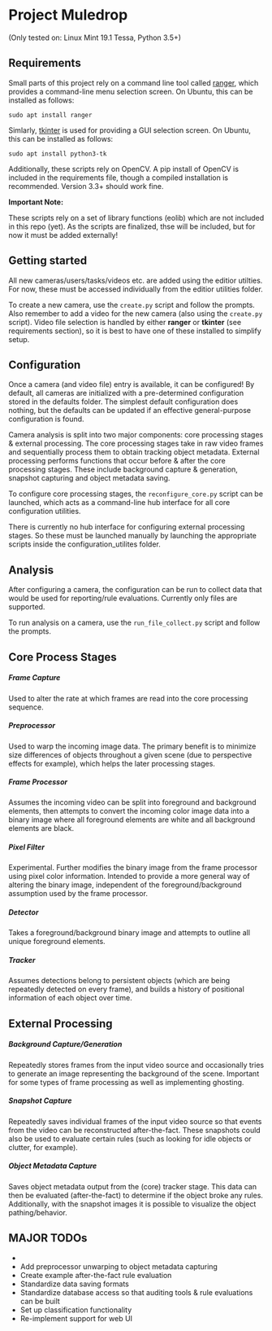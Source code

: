 # Project Muledrop

(Only tested on: Linux Mint 19.1 Tessa, Python 3.5+)

## Requirements

Small parts of this project rely on a command line tool called [ranger](https://github.com/ranger/ranger), which provides a command-line menu selection screen. On Ubuntu, this can be installed as follows:

`sudo apt install ranger`

Simlarly, [tkinter](https://wiki.python.org/moin/TkInter) is used for providing a GUI selection screen. On Ubuntu, this can be installed as follows:

`sudo apt install python3-tk`

Additionally, these scripts rely on OpenCV. A pip install of OpenCV is included in the requirements file, though a compiled installation is recommended. Version 3.3+ should work fine.

**Important Note:**

These scripts rely on a set of library functions (eolib) which are not included in this repo (yet). As the scripts are finalized, thse will be included, but for now it must be added externally!

## Getting started

All new cameras/users/tasks/videos etc. are added using the editior utilties. For now, these must be accessed individually from the editior utilities folder.

To create a new camera, use the `create.py` script and follow the prompts. Also remember to add a video for the new camera (also using the `create.py` script). Video file selection is handled by either **ranger** or **tkinter** (see requirements section), so it is best to have one of these installed to simplify setup.

## Configuration

Once a camera (and video file) entry is available, it can be configured! By default, all cameras are initialized with a pre-determined configuration stored in the defaults folder. The simplest default configuration does nothing, but the defaults can be updated if an effective general-purpose configuration is found.

Camera analysis is split into two major components: core processing stages & external processing. The core processing stages take in raw video frames and sequentially process them to obtain tracking object metadata. External processing performs functions that occur before & after the core processing stages. These include background capture & generation, snapshot capturing and object metadata saving.

To configure core processing stages, the `reconfigure_core.py` script can be launched, which acts as a command-line hub interface for all core configuration utilities.

There is currently no hub interface for configuring external processing stages. So these must be launched manually by launching the appropriate scripts inside the configuration_utilites folder.

## Analysis

After configuring a camera, the configuration can be run to collect data that would be used for reporting/rule evaluations. Currently only files are supported.

To run analysis on a camera, use the `run_file_collect.py` script and follow the prompts.

## Core Process Stages

##### Frame Capture

Used to alter the rate at which frames are read into the core processing sequence.

##### Preprocessor

Used to warp the incoming image data. The primary benefit is to minimize size differences of objects throughout a given scene (due to perspective effects for example), which helps the later processing stages.

##### Frame Processor

Assumes the incoming video can be split into foreground and background elements, then attempts to convert the incoming color image data into a binary image where all foreground elements are white and all background elements are black.

##### Pixel Filter

Experimental. Further modifies the binary image from the frame processor using pixel color information. Intended to provide a more general way of altering the binary image, independent of the foreground/background assumption used by the frame processor.

##### Detector

Takes a foreground/background binary image and attempts to outline all unique foreground elements.

##### Tracker

Assumes detections belong to persistent objects (which are being repeatedly detected on every frame), and builds a history of positional information of each object over time.

## External Processing

##### Background Capture/Generation

Repeatedly stores frames from the input video source and occasionally tries to generate an image representing the background of the scene. Important for some types of frame processing as well as implementing ghosting.

##### Snapshot Capture

Repeatedly saves individual frames of the input video source so that events from the video can be reconstructed after-the-fact. These snapshots could also be used to evaluate certain rules (such as looking for idle objects or clutter, for example).

##### Object Metadata Capture

Saves object metadata output from the (core) tracker stage. This data can then be evaluated (after-the-fact) to determine if the object broke any rules. Additionally, with the snapshot images it is possible to visualize the object pathing/behavior.

## MAJOR TODOs

- 
- Add preprocessor unwarping to object metadata capturing
- Create example after-the-fact rule evaluation
- Standardize data saving formats
- Standardize database access so that auditing tools & rule evaluations can be built
- Set up classification functionality
- Re-implement support for web UI
